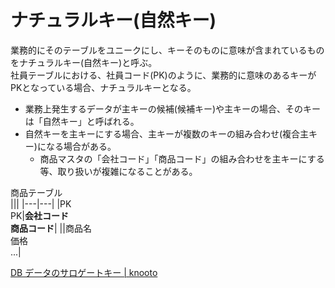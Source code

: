 # ナチュラルキー(自然キー)

業務的にそのテーブルをユニークにし、キーそのものに意味が含まれているものをナチュラルキー(自然キー)と呼ぶ。  
社員テーブルにおける、社員コード(PK)のように、業務的に意味のあるキーがPKとなっている場合、ナチュラルキーとなる。  

- 業務上発生するデータが主キーの候補(候補キー)や主キーの場合、そのキーは「自然キー」と呼ばれる。  
- 自然キーを主キーにする場合、主キーが複数のキーの組み合わせ(複合主キー)になる場合がある。  
  - 商品マスタの「会社コード」「商品コード」の組み合わせを主キーにする等、取り扱いが複雑になることがある。  

商品テーブル  
|||
|---|---|
|PK</br>PK|**会社コード**</br>**商品コード**|
||商品名</br>価格</br>...|

[DB データのサロゲートキー | knooto](https://knooto.info/software-design-surrogate-key/)  
